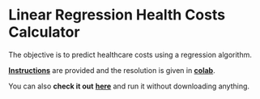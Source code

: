 # Linear Regression Health Costs Calculator

The objective is to predict healthcare costs using a regression algorithm.

[**Instructions**](https://github.com/LautaroOchotorena/Machine-Learning-with-Python-FreeCodeCamp/blob/main/Linear%20Regression%20Health%20Costs%20Calculator/Instructions.md) are provided and the resolution
is given in [**colab**](https://github.com/LautaroOchotorena/Machine-Learning-with-Python-FreeCodeCamp/blob/main/Linear%20Regression%20Health%20Costs%20Calculator/fcc_predict_health_costs_with_regression.ipynb).

You can also **check it out** [**here**](https://colab.research.google.com/drive/1Qqn0GsqiRXfjyZp-AtIIWQVbOsUTM0da?usp=sharing) and run it without downloading anything.
